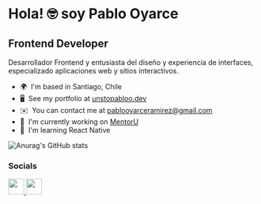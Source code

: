 Hola! 🤓 soy Pablo Oyarce
=============================

Frontend Developer
------------------

Desarrollador Frontend y entusiasta del diseño y experiencia de interfaces, especializado aplicaciones web y sitios interactivos.

* 🌍  I'm based in Santiago, Chile
* 🖥️  See my portfolio at [unstopabloo.dev](http://unstopabloo.dev)
* ✉️  You can contact me at [pablooyarceramirez@gmail.com](mailto:pablooyarceramirez@gmail.com)
* 🚀  I'm currently working on [MentorU](http://mentoru.co)
* 🧠  I'm learning React Native

![Anurag's GitHub stats](https://github-readme-stats.vercel.app/api?username=anuraghazra&show_icons=true&theme=transparent)


### Socials

<p align="left"> <a href="https://www.github.com/unstopabloo" target="_blank" rel="noreferrer"> <picture> <source media="(prefers-color-scheme: dark)" srcset="https://raw.githubusercontent.com/danielcranney/readme-generator/main/public/icons/socials/github-dark.svg" /> <source media="(prefers-color-scheme: light)" srcset="https://raw.githubusercontent.com/danielcranney/readme-generator/main/public/icons/socials/github.svg" /> <img src="https://raw.githubusercontent.com/danielcranney/readme-generator/main/public/icons/socials/github.svg" width="32" height="32" /> </picture> </a> <a href="https://www.linkedin.com/in/pablo-oyarce-ramirez/" target="_blank" rel="noreferrer"> <picture> <source media="(prefers-color-scheme: dark)" srcset="https://raw.githubusercontent.com/danielcranney/readme-generator/main/public/icons/socials/linkedin-dark.svg" /> <source media="(prefers-color-scheme: light)" srcset="https://raw.githubusercontent.com/danielcranney/readme-generator/main/public/icons/socials/linkedin.svg" /> <img src="https://raw.githubusercontent.com/danielcranney/readme-generator/main/public/icons/socials/linkedin.svg" width="32" height="32" /> </picture> </a></p>
